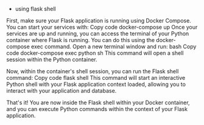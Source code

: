 - using flask shell

First, make sure your Flask application is running using Docker Compose. You can start your services with:
Copy code
docker-compose up
Once your services are up and running, you can access the terminal of your Python container where Flask is running. You can do this using the docker-compose exec command. Open a new terminal window and run:
bash
Copy code
docker-compose exec python sh
This command will open a shell session within the Python container.

Now, within the container's shell session, you can run the Flask shell command:
Copy code
flask shell
This command will start an interactive Python shell with your Flask application context loaded, allowing you to interact with your application and database.

That's it! You are now inside the Flask shell within your Docker container, and you can execute Python commands within the context of your Flask application.
